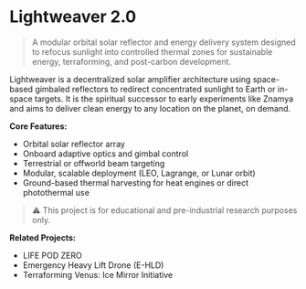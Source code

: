 # Lightweaver 2.0

> A modular orbital solar reflector and energy delivery system designed to refocus sunlight into controlled thermal zones for sustainable energy, terraforming, and post-carbon development.

Lightweaver is a decentralized solar amplifier architecture using space-based gimbaled reflectors to redirect concentrated sunlight to Earth or in-space targets. It is the spiritual successor to early experiments like Znamya and aims to deliver clean energy to any location on the planet, on demand.

**Core Features:**
- Orbital solar reflector array
- Onboard adaptive optics and gimbal control
- Terrestrial or offworld beam targeting
- Modular, scalable deployment (LEO, Lagrange, or Lunar orbit)
- Ground-based thermal harvesting for heat engines or direct photothermal use

> ⚠️ This project is for educational and pre-industrial research purposes only.

**Related Projects:**
- LIFE POD ZERO
- Emergency Heavy Lift Drone (E-HLD)
- Terraforming Venus: Ice Mirror Initiative
